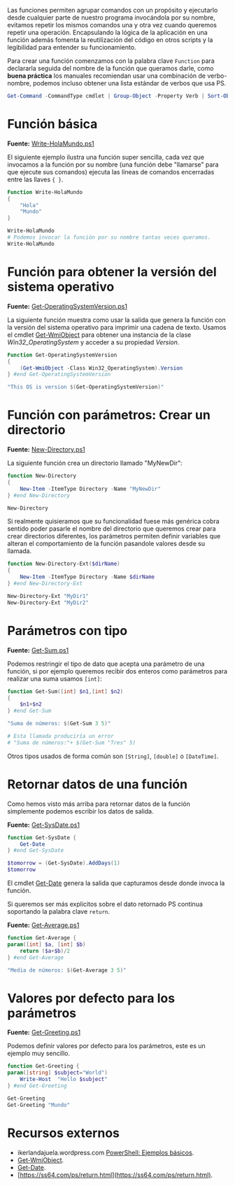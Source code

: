 Las funciones permiten agrupar comandos con un propósito y ejecutarlo desde cualquier parte de nuestro programa invocándola por su nombre, evitamos repetir los mismos comandos una y otra vez cuando queremos repetir una operación. Encapsulando la lógica de la aplicación en una función además fomenta la reutilización del código en otros scripts y la legibilidad para entender su funcionamiento.

Para crear una función comenzamos con la palabra clave `Function` para declararla seguida del nombre de la función que queramos darle, como **buena práctica** los manuales recomiendan usar una combinación de verbo-nombre, podemos incluso obtener una lista estándar de verbos que usa PS.  

```powershell
Get-Command -CommandType cmdlet | Group-Object -Property Verb | Sort-Object -Property count -Descending
```

# Función básica

**Fuente:** [Write-HolaMundo.ps1](/src/sintaxis/function/Write-HolaMundo.ps1)

El siguiente ejemplo ilustra una función super sencilla, cada vez que invocamos a la función por su nombre (una función debe "llamarse" para que ejecute sus comandos) ejecuta las líneas de comandos encerradas entre las llaves `{ }`.   

```powershell
Function Write-HolaMundo
{
	"Hola"
	"Mundo"
}

Write-HolaMundo
# Podemos invocar la función por su nombre tantas veces queramos.
Write-HolaMundo
```
# Función para obtener la versión del sistema operativo

**Fuente:** [Get-OperatingSystemVersion.ps1](/src/sintaxis/function/Get-OperatingSystemVersion.ps1)

La siguiente función muestra como usar la salida que genera la función con la versión del sistema operativo para imprimir una cadena de texto. Usamos el cmdlet [Get-WmiObject](https://docs.microsoft.com/en-us/powershell/module/microsoft.powershell.management/get-wmiobject?view=powershell-5.1) para obtener una instancia de la clase _Win32_OperatingSystem_ y acceder a su propiedad _Version_.

```powershell
Function Get-OperatingSystemVersion
{
	(Get-WmiObject -Class Win32_OperatingSystem).Version
} #end Get-OperatingSystemVersion

"This OS is version $(Get-OperatingSystemVersion)"
```

# Función con parámetros: Crear un directorio

**Fuente:** [New-Directory.ps1](/src/sintaxis/function/New-Directory.ps1)

La siguiente función crea un directorio llamado "MyNewDir": 

```powershell
function New-Directory
{
	New-Item -ItemType Directory -Name "MyNewDir"
} #end New-Directory

New-Directory
```

Si realmente quisieramos que su funcionalidad fuese más genérica cobra sentido poder pasarle el nombre del directorio que queremos crear para crear directorios diferentes, los parámetros permiten definir variables que alteran el comportamiento de la función pasandole valores desde su llamada.

```powershell
function New-Directory-Ext($dirName)
{
	New-Item -ItemType Directory -Name $dirName
} #end New-Directory-Ext

New-Directory-Ext "MyDir1"
New-Directory-Ext "MyDir2"
```

# Parámetros con tipo

**Fuente:** [Get-Sum.ps1](/src/sintaxis/function/Get-Sum.ps1)

Podemos restringir el tipo de dato que acepta una parámetro de una función, si por ejemplo queremos recibir dos enteros como parámetros para realizar una suma usamos `[int]`:

```powershell
function Get-Sum([int] $n1,[int] $n2)
{
	$n1+$n2
} #end Get-Sum

"Suma de números: $(Get-Sum 3 5)"

# Esta llamada produciría un error 
# "Suma de números:"+ $(Get-Sum "Tres" 5)
```

Otros tipos usados de forma común son `[String]`, `[double]` o `[DateTime]`.

# Retornar datos de una función

Como hemos visto más arriba para retornar datos de la función simplemente podemos escribir los datos de salida. 

**Fuente:** [Get-SysDate.ps1](/src/sintaxis/function/Get-SysDate.ps1)

```powershell
function Get-SysDate {
	Get-Date
} #end Get-SysDate

$tomorrow = (Get-SysDate).AddDays(1)
$tomorrow
```

El cmdlet [Get-Date](https://docs.microsoft.com/en-us/powershell/module/microsoft.powershell.utility/get-date?view=powershell-5.1) genera la salida que capturamos desde donde invoca la función.

Si queremos ser más explicitos sobre el dato retornado PS continua soportando la palabra clave `return`.

**Fuente:** [Get-Average.ps1](/src/sintaxis/function/Get-Average.ps1)

```powershell
function Get-Average {
param([int] $a, [int] $b)
	return ($a+$b)/2	
} #end Get-Average

"Media de números: $(Get-Average 3 5)"
```

# Valores por defecto para los parámetros

**Fuente:** [Get-Greeting.ps1](/src/sintaxis/function/Get-Greeting.ps1)

Podemos definir valores por defecto para los parámetros, este es un ejemplo muy sencillo.

```powershell
function Get-Greeting {
param([string] $subject="World")
	Write-Host 	"Hello $subject"
} #end Get-Greeting

Get-Greeting 
Get-Greeting "Mundo"
``` 

# Recursos externos

* ikerlandajuela.wordpress.com [PowerShell: Ejemplos básicos](https://ikerlandajuela.wordpress.com/2017/09/15/powershell-ejemplos-basicos/).
* [Get-WmiObject](https://docs.microsoft.com/en-us/powershell/module/microsoft.powershell.management/get-wmiobject?view=powershell-5.1).
* [Get-Date](https://docs.microsoft.com/en-us/powershell/module/microsoft.powershell.utility/get-date?view=powershell-5.1).
* [https://ss64.com/ps/return.html](https://ss64.com/ps/return.html).